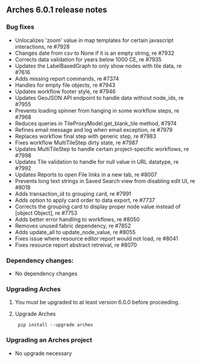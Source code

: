 Arches 6.0.1 release notes
--------------------------


### Bug fixes
- Unlocalizes 'zoom' value in map templates for certain javascript interactions, re #7928
- Changes date from csv to None if it is an empty string, re #7932
- Corrects data validation for years below 1000 CE, re #7935
- Updates the LabelBasedGraph to only show nodes with tile data, re #7616
- Adds missing report commands, re #7374
- Handles for empty file objects, re #7943
- Updates workflow footer style, re #7946
- Updates GeoJSON API endpoint to handle data without node_ids, re #7955
- Prevents loading spinner from hanging in some workflow steps, re #7968
- Reduces queries in TileProxyModel.get_blank_tile method, #7974
- Refines email message and log when email exception, re #7979
- Replaces workflow final step with generic step, re #7983
- Fixes workflow MultiTileStep dirty state, re #7987
- Updates MultiTileStep to handle certain project-specific workflows, re #7998
- Updates Tile validation to handle for null value in URL datatype, re #7992
- Updates Reports to open File links in a new tab, re #8007
- Prevents long text strings in Saved Search view from disabling edit UI, re #8018
- Adds transaction_id to grouping card, re #7991
- Adds option to apply card order to data export, re #7737
- Corrects the grouping card to display proper node value instead of [object Object], re #7753
- Adds better error handling to workflows, re #8050
- Removes unused fabric dependency, re #7852
- Adds update_all to update_node_value, re #8055
- Fixes issue where resource editor report would not load, re #8041
- Fixes resource report abstract retreival, re #8070

  
### Dependency changes:

- No dependency changes


### Upgrading Arches

1. You must be upgraded to at least version 6.0.0 before proceeding.

2. Upgrade Arches

        pip install --upgrade arches


### Upgrading an Arches project

- No upgrade necessary
